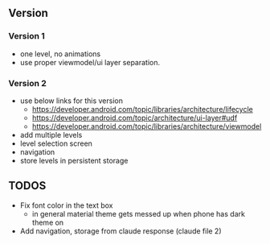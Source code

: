 ## Version
### Version 1
- one level, no animations
- use proper viewmodel/ui layer separation.

### Version 2
- use below links for this version
  - https://developer.android.com/topic/libraries/architecture/lifecycle 
  - https://developer.android.com/topic/architecture/ui-layer#udf
  - https://developer.android.com/topic/libraries/architecture/viewmodel
- add multiple levels
- level selection screen
- navigation
- store levels in persistent storage
## TODOS
- Fix font color in the text box
  - in general material theme gets messed up when phone has dark theme on
- Add navigation, storage from claude response (claude file 2) 